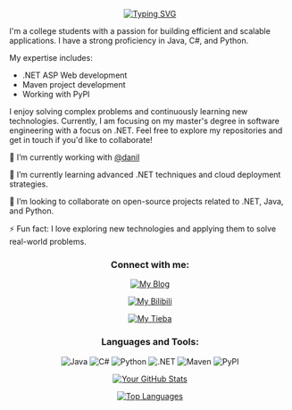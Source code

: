 <div align="center">

[![Typing SVG](https://readme-typing-svg.demolab.com?font=Fira+Code&duration=2000&pause=500&center=true&vCenter=true&repeat=true&random=false&width=435&lines=Hi+there+%F0%9F%91%8B;+I'm+Phquathi)](https://git.io/typing-svg)

</div>


I'm a college students with a passion for building efficient and scalable applications. I have a strong proficiency in Java, C#, and Python. 

My expertise includes:

- .NET ASP Web development
- Maven project development
- Working with PyPI

I enjoy solving complex problems and continuously learning new technologies. Currently, I am focusing on my master's degree in software engineering with a focus on .NET. Feel free to explore my repositories and get in touch if you'd like to collaborate!

🔭 I’m currently working with [@danil](https://github.com/word0exe)

🌱 I’m currently learning advanced .NET techniques and cloud deployment strategies.

👯 I’m looking to collaborate on open-source projects related to .NET, Java, and Python.

⚡ Fun fact: I love exploring new technologies and applying them to solve real-world problems.


<div align="center">

### Connect with me:

[![My Blog](https://img.shields.io/badge/Blog-21759B?style=for-the-badge&logo=wordpress&logoColor=white)](https://phquathi.github.io/pHq-blog/)

[![My Bilibili](https://img.shields.io/badge/Bilibili-00A1D6?style=for-the-badge&logo=Bilibili&logoColor=white)](https://space.bilibili.com/58820004)

[![My Tieba](https://img.shields.io/badge/Tieba-00A1D6?style=for-the-badge&logo=Baidu&logoColor=white)](https://tieba.baidu.com/home/main?id=tb.1.e08c8514.SaT4amGJK8gH-XUjBwvgmw?t=1694670503&fr=index)



### Languages and Tools:

 ![Java](https://img.shields.io/badge/Java-ED8B00?style=for-the-badge&logo=java&logoColor=white) ![C#](https://img.shields.io/badge/C%23-239120?style=for-the-badge&logo=c-sharp&logoColor=white) ![Python](https://img.shields.io/badge/Python-3776AB?style=for-the-badge&logo=python&logoColor=white) ![.NET](https://img.shields.io/badge/.NET-512BD4?style=for-the-badge&logo=dot-net&logoColor=white) ![Maven](https://img.shields.io/badge/Maven-C71A36?style=for-the-badge&logo=apache-maven&logoColor=white) ![PyPI](https://img.shields.io/badge/PyPI-3775A9?style=for-the-badge&logo=pypi&logoColor=white)



[![Your GitHub Stats](https://github-readme-stats.vercel.app/api?username=phquathi)](https://github.com/anuraghazra/github-readme-stats)



[![Top Languages](https://github-readme-stats.vercel.app/api/top-langs/?username=phquathi&layout=compact&exclude_repo=pHq-blog)](https://github.com/anuraghazra/github-readme-stats) </div>
